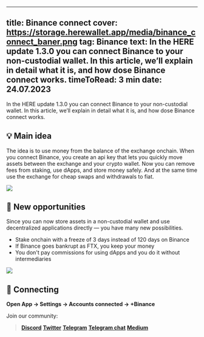 -----
title: Binance connect
cover: https://storage.herewallet.app/media/binance_connect_baner.png
tag: Binance
text: In the HERE update 1.3.0 you can connect Binance to your non-custodial wallet. In this article, we’ll explain in detail what it is, and how dose Binance connect works.
timeToRead: 3 min
date: 24.07.2023
-----

In the HERE update 1.3.0 you can connect Binance to your non-custodial wallet. In this article, we’ll explain in detail what it is, and how dose Binance connect works.


## 💡 Main idea
The idea is to use money from the balance of the exchange onchain. When you connect Binance, you create an api key that lets you quickly move assets between the exchange and your crypto wallet. Now you can remove fees from staking, use dApps, and store money safely. And at the same time use the exchange for cheap swaps and withdrawals to fiat.

![](https://miro.medium.com/v2/resize:fit:1400/format:webp/1*Qe7LYtO78N5p9uFnGALaZA.png)


## 🚀 New opportunities
Since you can now store assets in a non-custodial wallet and use decentralized applications directly — you have many new possibilities.

- Stake onchain with a freeze of 3 days instead of 120 days on Binance
- If Binance goes bankrupt as FTX, you keep your money
- You don't pay commissions for using dApps and you do it without intermediaries

![](https://miro.medium.com/v2/resize:fit:1400/format:webp/1*GW1NN2HRgeZRDE91cXLlZQ.png)


## 🤝 Connecting
**Open App -> Settings -> Accounts connected -> +Binance**


Join our community:
> [**Discord**](https://discord.gg/AfB5cvtFXH)
> [**Twitter**](https://twitter.com/here_wallet)
> [**Telegram**](https://t.me/herewallet)
> [**Telegram chat**](https://t.me/herewalletchat)
> [**Medium**](https://medium.com/@nearhere)